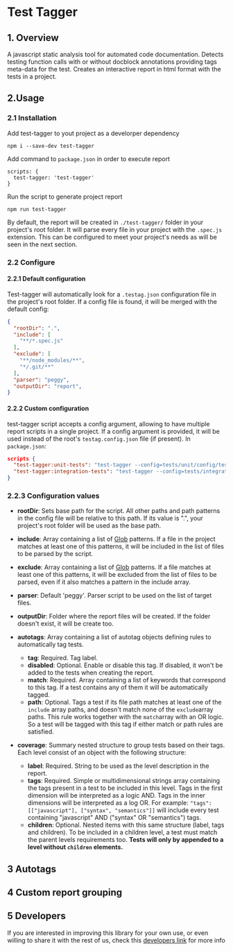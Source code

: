 # Test Tagger
## 1. Overview
A javascript static analysis tool for automated code documentation. Detects testing function calls with or without docblock annotations providing tags meta-data for the test. Creates an interactive report in html format with the tests in a project.

## 2.Usage
### 2.1 Installation
Add test-tagger to yout project as a develorper dependency
```
npm i --save-dev test-tagger
```
Add command to `package.json` in order to execute report
```
scripts: {
  test-tagger: 'test-tagger'
}
```
Run the script to generate project report
```
npm run test-tagger
```
By default, the report will be created in `./test-tagger/` folder in your project's root folder. It will parse every file in your project with the `.spec.js` extension. This can be configured to meet your project's needs as will be seen in the next section.
### 2.2 Configure
#### 2.2.1 Default configuration
Test-tagger will automatically look for a `.testag.json` configuration file in the project's root folder. If a config file is found, it will be merged with the default config:
```json
{
  "rootDir": ".",
  "include": [
    "**/*.spec.js"
  ],
  "exclude": [
    "**/node_modules/**",
    "*/.git/**"
  ],
  "parser": "peggy",
  "outputDir": "report",
}
```
#### 2.2.2 Custom configuration
test-tagger script accepts a config argument, allowing to have multiple report scripts in a single project. If a config argument is provided, it will be used instead of the root's `testag.config.json` file (if present).
In `package.json`:
```json
scripts {
  "test-tagger:unit-tests": "test-tagger --config=tests/unit/config/testag.config.json",
  "test-tagger:integration-tests": "test-tagger --config=tests/integration/config/testag.config.json"
}
```

### 2.2.3 Configuration values
* **rootDir**: Sets base path for the script. All other paths and path patterns in the config file will be relative to this path. If its value is ".", your project's root folder will be used as the base path.

* **include**: Array containing a list of [Glob](https://www.npmjs.com/package/glob) patterns. If a file in the project matches at least one of this patterns, it will be included in the list of files to be parsed by the script.

* **exclude**: Array containing a list of [Glob](https://www.npmjs.com/package/glob) patterns. If a file matches at least one of this patterns, it will be excluded from the list of files to be parsed, even if it also matches a pattern in the include array.

* **parser**: Default 'peggy'. Parser script to be used on the list of target files.

* **outputDir**: Folder where the report files will be created. If the folder doesn't exist, it will be create too.

* **autotags**: Array containing a list of autotag objects defining rules to automatically tag tests.
  * **tag**: Required. Tag label.
  * **disabled**: Optional. Enable or disable this tag. If disabled, it won't be added to the tests when creating the report.
  * **match**: Required. Array containing a list of keywords that correspond to this tag. If a test contains any of them it will be automatically tagged.
  * **path**: Optional. Tags a test if its file path matches at least one of the `include` array paths, and doesn't match none of the `exclude`array paths. This rule works together with the `match`array with an OR logic. So a test will be tagged with this tag if either match or path rules are satisfied.

* **coverage**: Summary nested structure to group tests based on their tags. Each level consist of an object with the following structure:
  * **label**: Required. String to be used as the level description in the report.
  * **tags**: Required. Simple or multidimensional strings array containing the tags present in a test to be included in this level. Tags in the first dimension will be interpreted as a logic AND. Tags in the inner dimensions will be interpreted as a log OR. For example: `"tags": [["javascript"], ["syntax", "semantics"]]` will include every test containing "javascript" AND ("syntax" OR "semantics") tags.
  * **children**: Optional. Nested items with this same structure (label, tags and children). To be included in a children level, a test must match the parent levels requirements too. **Tests will only by appended to a level without `children` elements.**


## 3 Autotags

## 4 Custom report grouping

## 5 Developers
If you are interested in improving this library for your own use, or even willing to share it with the rest of us, check this [developers link](README_DEVELOPERS.md) for more info